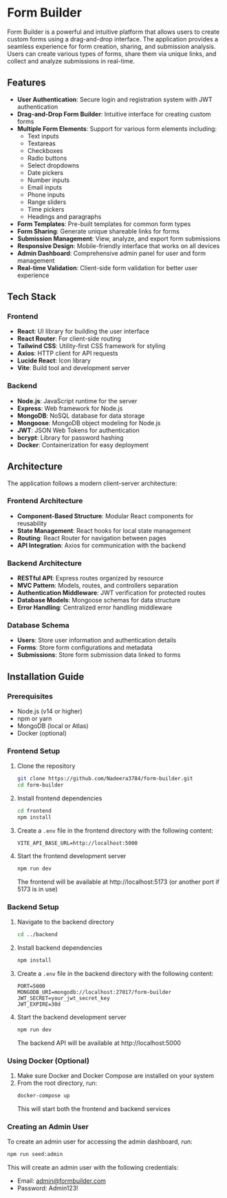# Form Builder

Form Builder is a powerful and intuitive platform that allows users to create custom forms using a drag-and-drop interface. The application provides a seamless experience for form creation, sharing, and submission analysis. Users can create various types of forms, share them via unique links, and collect and analyze submissions in real-time.

## Features

- **User Authentication**: Secure login and registration system with JWT authentication
- **Drag-and-Drop Form Builder**: Intuitive interface for creating custom forms
- **Multiple Form Elements**: Support for various form elements including:
  - Text inputs
  - Textareas
  - Checkboxes
  - Radio buttons
  - Select dropdowns
  - Date pickers
  - Number inputs
  - Email inputs
  - Phone inputs
  - Range sliders
  - Time pickers
  - Headings and paragraphs
- **Form Templates**: Pre-built templates for common form types
- **Form Sharing**: Generate unique shareable links for forms
- **Submission Management**: View, analyze, and export form submissions
- **Responsive Design**: Mobile-friendly interface that works on all devices
- **Admin Dashboard**: Comprehensive admin panel for user and form management
- **Real-time Validation**: Client-side form validation for better user experience

## Tech Stack

### Frontend
- **React**: UI library for building the user interface
- **React Router**: For client-side routing
- **Tailwind CSS**: Utility-first CSS framework for styling
- **Axios**: HTTP client for API requests
- **Lucide React**: Icon library
- **Vite**: Build tool and development server

### Backend
- **Node.js**: JavaScript runtime for the server
- **Express**: Web framework for Node.js
- **MongoDB**: NoSQL database for data storage
- **Mongoose**: MongoDB object modeling for Node.js
- **JWT**: JSON Web Tokens for authentication
- **bcrypt**: Library for password hashing
- **Docker**: Containerization for easy deployment

## Architecture

The application follows a modern client-server architecture:

### Frontend Architecture
- **Component-Based Structure**: Modular React components for reusability
- **State Management**: React hooks for local state management
- **Routing**: React Router for navigation between pages
- **API Integration**: Axios for communication with the backend

### Backend Architecture
- **RESTful API**: Express routes organized by resource
- **MVC Pattern**: Models, routes, and controllers separation
- **Authentication Middleware**: JWT verification for protected routes
- **Database Models**: Mongoose schemas for data structure
- **Error Handling**: Centralized error handling middleware

### Database Schema
- **Users**: Store user information and authentication details
- **Forms**: Store form configurations and metadata
- **Submissions**: Store form submission data linked to forms

## Installation Guide

### Prerequisites
- Node.js (v14 or higher)
- npm or yarn
- MongoDB (local or Atlas)
- Docker (optional)

### Frontend Setup
1. Clone the repository
   ```bash
   git clone https://github.com/Nadeera3784/form-builder.git
   cd form-builder
   ```

2. Install frontend dependencies
   ```bash
   cd frontend
   npm install
   ```

3. Create a `.env` file in the frontend directory with the following content:
   ```
   VITE_API_BASE_URL=http://localhost:5000
   ```

4. Start the frontend development server
   ```bash
   npm run dev
   ```
   The frontend will be available at http://localhost:5173 (or another port if 5173 is in use)

### Backend Setup
1. Navigate to the backend directory
   ```bash
   cd ../backend
   ```

2. Install backend dependencies
   ```bash
   npm install
   ```

3. Create a `.env` file in the backend directory with the following content:
   ```
   PORT=5000
   MONGODB_URI=mongodb://localhost:27017/form-builder
   JWT_SECRET=your_jwt_secret_key
   JWT_EXPIRE=30d
   ```

4. Start the backend development server
   ```bash
   npm run dev
   ```
   The backend API will be available at http://localhost:5000

### Using Docker (Optional)
1. Make sure Docker and Docker Compose are installed on your system
2. From the root directory, run:
   ```bash
   docker-compose up
   ```
   This will start both the frontend and backend services

### Creating an Admin User
To create an admin user for accessing the admin dashboard, run:
```bash
npm run seed:admin
```

This will create an admin user with the following credentials:
- Email: admin@formbuilder.com
- Password: Admin123!
